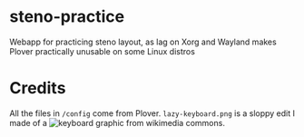 # steno-practice
Webapp for practicing steno layout, as lag on Xorg and Wayland makes Plover practically unusable on some Linux distros

# Credits
All the files in `/config` come from Plover. `lazy-keyboard.png` is a sloppy edit I made of a ![keyboard graphic from wikimedia commons](https://commons.wikimedia.org/wiki/File:Blank-extended-keyboard.svg). 